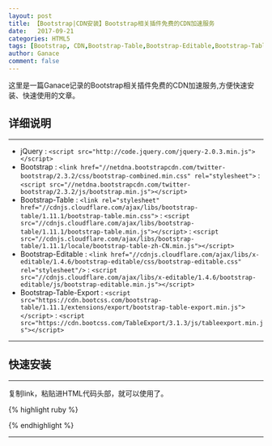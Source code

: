 ```yaml
---
layout: post
title: 【Bootstrap|CDN安装】Bootstrap相关插件免费的CDN加速服务
date:   2017-09-21
categories: HTML5
tags: [Bootstrap, CDN,Bootstrap-Table,Bootstrap-Editable,Bootstrap-Table-Export]
author: Ganace
comment: false
---
```


这里是一篇Ganace记录的Bootstrap相关插件免费的CDN加速服务,方便快速安装、快速使用的文章。


## 详细说明

---
- jQuery
    : `<script src="http://code.jquery.com/jquery-2.0.3.min.js"></script>` 
- Bootstrap
    : `<link href="//netdna.bootstrapcdn.com/twitter-bootstrap/2.3.2/css/bootstrap-combined.min.css" rel="stylesheet">`
    : `<script src="//netdna.bootstrapcdn.com/twitter-bootstrap/2.3.2/js/bootstrap.min.js"></script> `
- Bootstrap-Table
    : `<link rel="stylesheet" href="//cdnjs.cloudflare.com/ajax/libs/bootstrap-table/1.11.1/bootstrap-table.min.css">`
    : `<script src="//cdnjs.cloudflare.com/ajax/libs/bootstrap-table/1.11.1/bootstrap-table.min.js"></script>`
    : `<script src="//cdnjs.cloudflare.com/ajax/libs/bootstrap-table/1.11.1/locale/bootstrap-table-zh-CN.min.js"></script>`
- Bootstrap-Editable
    : `<link href="//cdnjs.cloudflare.com/ajax/libs/x-editable/1.4.6/bootstrap-editable/css/bootstrap-editable.css" rel="stylesheet"/>`
    : `<script src="//cdnjs.cloudflare.com/ajax/libs/x-editable/1.4.6/bootstrap-editable/js/bootstrap-editable.min.js"></script>`
- Bootstrap-Table-Export
    : `<script src="https://cdn.bootcss.com/bootstrap-table/1.11.1/extensions/export/bootstrap-table-export.min.js"></script>`
    : `<script src="https://cdn.bootcss.com/TableExport/3.1.3/js/tableexport.min.js"></script>`
    
---


## 快速安装

---
复制link，粘贴进HTML代码头部，就可以使用了。

{% highlight ruby %}
<!-- jquery -->
 <script src="http://code.jquery.com/jquery-2.0.3.min.js"></script> 

<!-- bootstrap -->
<link href="//netdna.bootstrapcdn.com/twitter-bootstrap/2.3.2/css/bootstrap-combined.min.css" rel="stylesheet">
<script src="//netdna.bootstrapcdn.com/twitter-bootstrap/2.3.2/js/bootstrap.min.js"></script>  

<!-- bootstrap-table -->
<link rel="stylesheet" href="//cdnjs.cloudflare.com/ajax/libs/bootstrap-table/1.11.1/bootstrap-table.min.css">
<script src="//cdnjs.cloudflare.com/ajax/libs/bootstrap-table/1.11.1/bootstrap-table.min.js"></script>
<script src="//cdnjs.cloudflare.com/ajax/libs/bootstrap-table/1.11.1/locale/bootstrap-table-zh-CN.min.js"></script>

<!-- x-editable (bootstrap version) -->
<link href="//cdnjs.cloudflare.com/ajax/libs/x-editable/1.4.6/bootstrap-editable/css/bootstrap-editable.css" rel="stylesheet"/>
<script src="//cdnjs.cloudflare.com/ajax/libs/x-editable/1.4.6/bootstrap-editable/js/bootstrap-editable.min.js"></script>

<!-- bootstrap-table-Export -->
<script src="https://cdn.bootcss.com/bootstrap-table/1.11.1/extensions/export/bootstrap-table-export.min.js"></script>
<script src="https://cdn.bootcss.com/TableExport/3.1.3/js/tableexport.min.js"></script>

{% endhighlight %}

---

